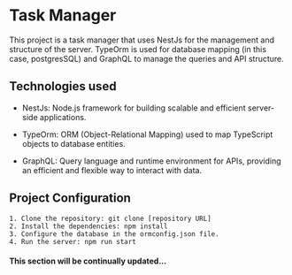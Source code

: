 
# Task Manager

This project is a task manager that uses NestJs for the management and structure of the server. TypeOrm is used for database mapping (in this case, postgresSQL) and GraphQL to manage the queries and API structure.

## Technologies used

- NestJs: Node.js framework for building scalable and efficient server-side applications.

- TypeOrm: ORM (Object-Relational Mapping) used to map TypeScript objects to database entities.

- GraphQL: Query language and runtime environment for APIs, providing an efficient and flexible way to interact with data.

## Project Configuration

    1. Clone the repository: git clone [repository URL]
    2. Install the dependencies: npm install
    3. Configure the database in the ormconfig.json file.
    4. Run the server: npm run start



#### This section will be continually updated...
